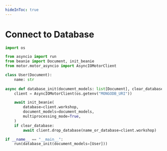 ```yaml
---
hideInToc: true
---
```


# Connect to Database

<v-clicks>

```python 
import os

from asyncio import run
from beanie import Document, init_beanie
from motor.motor_asyncio import AsyncIOMotorClient

class User(Document):
    name: str
    
async def database_init(document_models: list[Document], clear_database: bool = False) -> None:
    client = AsyncIOMotorClient(os.getenv("MONGODB_URI"))

    await init_beanie(
        database=client.workshop,
        document_models=document_models,
        multiprocessing_mode=True,
    )
    if clear_database:
        await client.drop_database(name_or_database=client.workshop)

if __name__ == "__main__":
    run(database_init(document_models=[User]))
```

<FooterLink text="*Documentation Beanie: How to Initialize Connection" link="https://beanie-odm.dev/tutorial/initialization/" />

</v-clicks>

<!--
TODO: add lines to coder
# lines 
# Create Motor client
# To drop database - for easier iterate and test.
# Initialize beanie with the Sample document class and a database
Beanie uses Motor as an async database engine. To initialize previously created documents, you should provide a Motor database instance and a list of your document models to the init_beanie(...) function, as it is shown in the example:
Function **`init_beanie`** also supports the parameters named:
* `allow_index_dropping: bool = False` - If you manage the indexes by yourself, when the parameter is set to`True`, indexes will be dropped.
* `recreate_views: bool = False` - If you want to use virtual views this parameter should be set to `True` *(aggregation pipelines stored in MongoDB that act as collections for reading operations)*.
* `multiprocessing_mode: bool = False` - If multiprocessing mode is set to `True` it will patch the motor client to use process's event loop. -->
